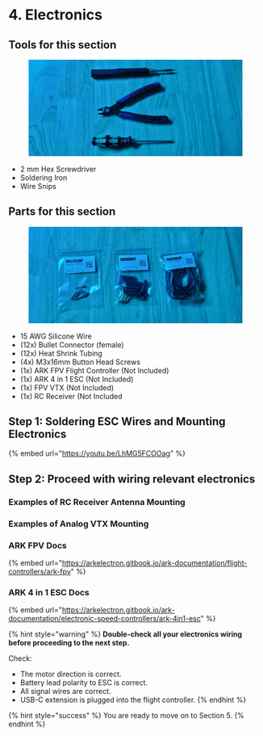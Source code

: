 # 4. Electronics

## Tools for this section

<figure><img src="../../../.gitbook/assets/20241028_030538.jpg" alt=""><figcaption></figcaption></figure>

* 2 mm Hex Screwdriver
* Soldering Iron
* Wire Snips

## Parts for this section

<figure><img src="../../../.gitbook/assets/20241028_043755.jpg" alt=""><figcaption></figcaption></figure>

* 15 AWG Silicone Wire
* (12x) Bullet Connector (female)
* (12x) Heat Shrink Tubing
* (4x) M3x16mm Button Head Screws
* (1x) ARK FPV Flight Controller (Not Included)
* (1x) ARK 4 in 1 ESC (Not Included)
* (1x) FPV VTX (Not Included)
* (1x) RC Receiver (Not Included



## Step 1: Soldering ESC Wires and Mounting Electronics

{% embed url="https://youtu.be/LhMG5FCOOag" %}

## Step 2: Proceed with wiring relevant electronics

### Examples of RC Receiver Antenna Mounting



### Examples of Analog VTX Mounting



### ARK FPV Docs

{% embed url="https://arkelectron.gitbook.io/ark-documentation/flight-controllers/ark-fpv" %}

### ARK 4 in 1 ESC Docs

{% embed url="https://arkelectron.gitbook.io/ark-documentation/electronic-speed-controllers/ark-4in1-esc" %}

{% hint style="warning" %}
**Double-check all your electronics wiring before proceeding to the next step.**

Check:

* The motor direction is correct.
* Battery lead polarity to ESC is correct.
* All signal wires are correct.
* USB-C extension is plugged into the flight controller.
{% endhint %}





{% hint style="success" %}
You are ready to move on to Section 5.
{% endhint %}
